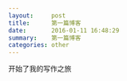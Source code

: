 ```yaml
---
layout:     post
title:      第一篇博客
date:       2016-01-11 16:48:29
summary:    第一篇博客
categories: other
---
```


开始了我的写作之旅